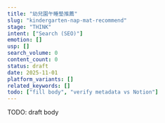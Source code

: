```yaml
---
title: "幼兒園午睡墊推薦"
slug: "kindergarten-nap-mat-recommend"
stage: "THINK"
intent: ["Search (SEO)"]
emotion: []
usp: []
search_volume: 0
content_count: 0
status: draft
date: 2025-11-01
platform_variants: []
related_keywords: []
todo: ["fill body", "verify metadata vs Notion"]
---
```


TODO: draft body
